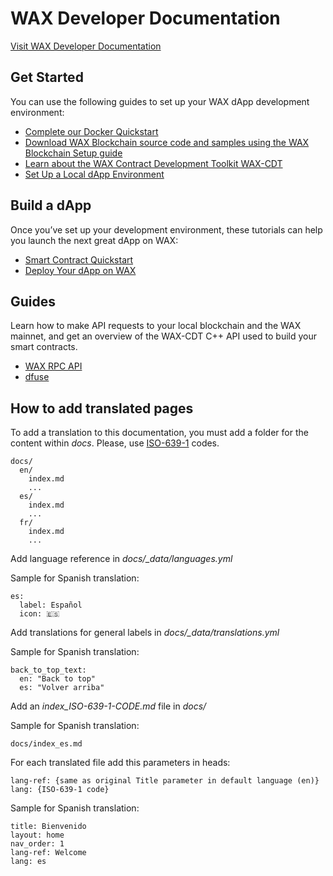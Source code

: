 # WAX Developer Documentation

[Visit WAX Developer Documentation](https://developer.wax.io)


## Get Started
You can use the following guides to set up your WAX dApp development environment:

* [Complete our Docker Quickstart](https://developer.wax.io/dapps/docker-quickstart/)
* [Download WAX Blockchain source code and samples using the WAX Blockchain Setup guide](https://developer.wax.io/dapps/wax-blockchain-setup/)
* [Learn about the WAX Contract Development Toolkit WAX-CDT](https://developer.wax.io/docs/dapp-development/wax-cdt/)
* [Set Up a Local dApp Environment](https://developer.wax.io/docs/dapp-development/setup-local-dapp-environment/)

## Build a dApp
Once you’ve set up your development environment, these tutorials can help you launch the next great dApp on WAX:

* [Smart Contract Quickstart](https://developer.wax.io/dapps/smart-contract-quickstart/) 
* [Deploy Your dApp on WAX](https://developer.wax.io/docs/dapp-development/deploy-dapp-on-wax/deploy_source)

## Guides
Learn how to make API requests to your local blockchain and the WAX mainnet, and get an overview of the WAX-CDT C++ API used to build your smart contracts.

* [WAX RPC API](https://developer.wax.io/docs/api-reference/rpc_api)
* [dfuse](https://developer.wax.io/docs/api-reference/dfuse/)

## How to add translated pages
To add a translation to this documentation, you must add a folder for the content within *docs*. Please, use [ISO-639-1](https://en.wikipedia.org/wiki/List_of_ISO_639-1_codes) codes.

```
docs/
  en/
    index.md
    ...
  es/
    index.md
    ...
  fr/
    index.md
    ...
```

Add language reference in *docs/_data/languages.yml*

Sample for Spanish translation:
```
es:
  label: Español
  icon: 🇪🇸
```

Add translations for general labels in *docs/_data/translations.yml*

Sample for Spanish translation:
```
back_to_top_text: 
  en: "Back to top"
  es: "Volver arriba"
```

Add an *index_ISO-639-1-CODE.md* file in *docs/* 

Sample for Spanish translation:
```
docs/index_es.md
```

For each translated file add this parameters in heads:

```
lang-ref: {same as original Title parameter in default language (en)}
lang: {ISO-639-1 code}
```

Sample for Spanish translation:
```
title: Bienvenido
layout: home
nav_order: 1
lang-ref: Welcome
lang: es
```

